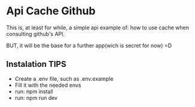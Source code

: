 # Api Cache Github
This is, at least for while, a simple api example of: how to use cache when 
consulting github's API.

BUT, it will be the base for a further app(wich is secret for now) =D

## Instalation TIPS
 - Create a .env file, such as .env.example
 - Fill it with the needed envs
 - run: npm install
 - run: npm run dev 